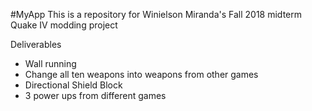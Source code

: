 #MyApp
This is a repository for Winielson Miranda's Fall 2018 midterm Quake IV modding project

Deliverables
- Wall running
- Change all ten weapons into weapons from other games
- Directional Shield Block
- 3 power ups from different games